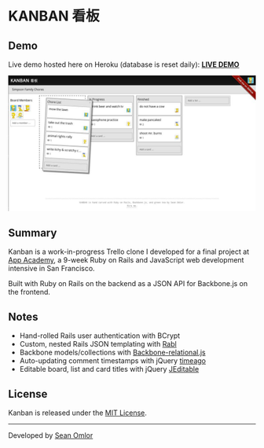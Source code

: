 KANBAN 看板
===========

Demo
----
Live demo hosted here on Heroku (database is reset daily):
[**LIVE DEMO**](http://kanban.seanomlor.com)

[![Screenshot](/app/assets/images/screenshot.jpg)](http://kanban.seanomlor.com)

Summary
-------
Kanban is a work-in-progress Trello clone I developed for a final project at [App Academy](http://appacademy.io), a 9-week Ruby on Rails and JavaScript web development intensive in San Francisco.

Built with Ruby on Rails on the backend as a JSON API for Backbone.js on the frontend.

Notes
-----
* Hand-rolled Rails user authentication with BCrypt
* Custom, nested Rails JSON templating with [Rabl](https://github.com/nesquena/rabl)
* Backbone models/collections with [Backbone-relational.js](http://backbonerelational.org/)
* Auto-updating comment timestamps with jQuery [timeago](http://timeago.yarp.com)
* Editable board, list and card titles with jQuery [JEditable](http://www.appelsiini.net/projects/jeditable)

License
-------
Kanban is released under the [MIT License](/LICENSE).

---
Developed by [Sean Omlor](http://seanomlor.com)
